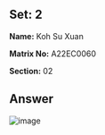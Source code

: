## Set: 2

**Name:** Koh Su Xuan

**Matrix No:** A22EC0060

**Section:** 02

## Answer
![image](https://github.com/drshahizan/software-engineering/assets/128119778/4871a823-123a-4871-821e-832cfc720410)
